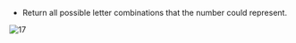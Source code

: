 -   Return all possible letter combinations that the number could represent.

![17](https://assets.leetcode.com/uploads/2022/03/15/1200px-telephone-keypad2svg.png)
